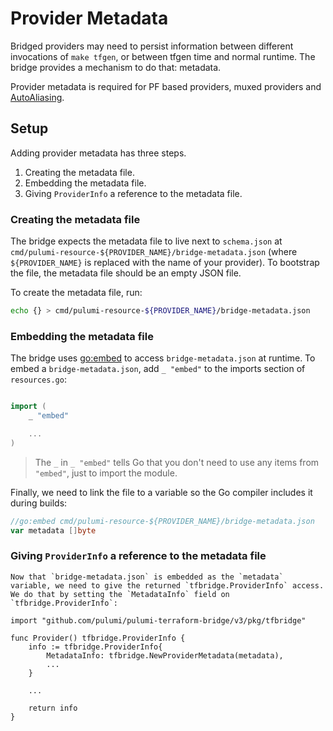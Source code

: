 # Provider Metadata

Bridged providers may need to persist information between different invocations of `make
tfgen`, or between tfgen time and normal runtime. The bridge provides a mechanism to do
that: metadata.

Provider metadata is required for PF based providers, muxed providers and [AutoAliasing](./auto-aliasing.md).

## Setup

Adding provider metadata has three steps.

1. Creating the metadata file.
2. Embedding the metadata file.
3. Giving `ProviderInfo` a reference to the metadata file.


### Creating the metadata file

The bridge expects the metadata file to live next to `schema.json` at
`cmd/pulumi-resource-${PROVIDER_NAME}/bridge-metadata.json` (where `${PROVIDER_NAME}` is
replaced with the name of your provider). To bootstrap the file, the metadata file should
be an empty JSON file.

To create the metadata file, run:

```sh
echo {} > cmd/pulumi-resource-${PROVIDER_NAME}/bridge-metadata.json
```

### Embedding the metadata file

The bridge uses [go:embed](https://pkg.go.dev/embed) to access `bridge-metadata.json` at
runtime. To embed a `bridge-metadata.json`, add `_ "embed"` to the imports section of `resources.go`:


```go

import (
	_ "embed"

    ...
)
```

> The `_` in `_ "embed"` tells Go that you don't need to use any items from `"embed"`,
> just to import the module.

Finally, we need to link the file to a variable so the Go compiler includes it during builds:

```go
//go:embed cmd/pulumi-resource-${PROVIDER_NAME}/bridge-metadata.json
var metadata []byte
```

### Giving `ProviderInfo` a reference to the metadata file

    Now that `bridge-metadata.json` is embedded as the `metadata` variable, we need to give the returned `tfbridge.ProviderInfo` access. We do that by setting the `MetadataInfo` field on `tfbridge.ProviderInfo`:

```
import "github.com/pulumi/pulumi-terraform-bridge/v3/pkg/tfbridge"

func Provider() tfbridge.ProviderInfo {
	info := tfbridge.ProviderInfo{
    	MetadataInfo: tfbridge.NewProviderMetadata(metadata),
        ...
    }

    ...

	return info
}
```
